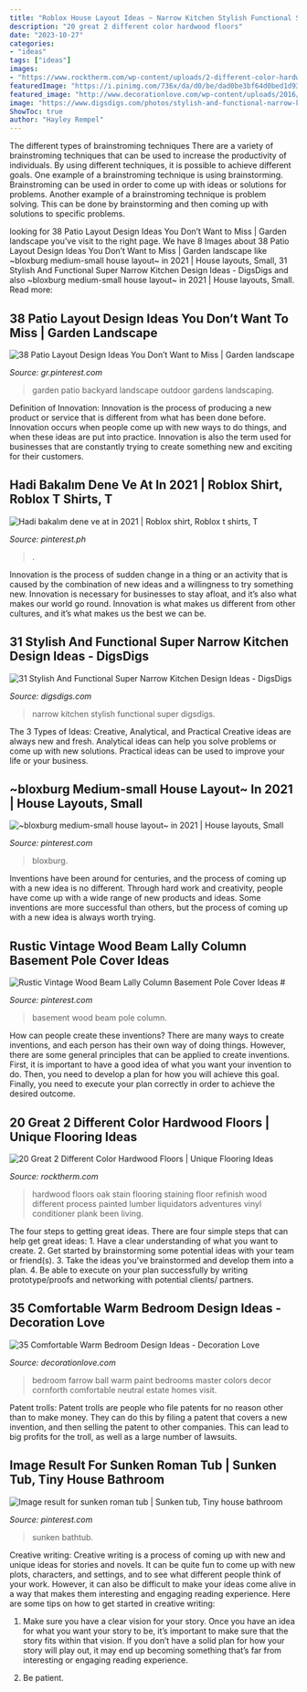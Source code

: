 ```yaml
---
title: "Roblox House Layout Ideas ~ Narrow Kitchen Stylish Functional Super Digsdigs"
description: "20 great 2 different color hardwood floors"
date: "2023-10-27"
categories:
- "ideas"
tags: ["ideas"]
images:
- "https://www.rocktherm.com/wp-content/uploads/2-different-color-hardwood-floors-of-adventures-in-staining-my-red-oak-hardwood-floors-products-process-within-staining-red-oak-hardwood-floors-4-entryway-and-living-room-wood-conditioner.jpg"
featuredImage: "https://i.pinimg.com/736x/da/d0/be/dad0be3bf64d0bed1d9359aa58f7788d.jpg"
featured_image: "http://www.decorationlove.com/wp-content/uploads/2016/07/Farrow-and-Ball-Paint-Colors-Bedroom.jpg"
image: "https://www.digsdigs.com/photos/stylish-and-functional-narrow-kitchen-design-ideas-10-554x831.jpg"
ShowToc: true
author: "Hayley Rempel"
---
```



The different types of brainstroming techniques
There are a variety of brainstroming techniques that can be used to increase the productivity of individuals. By using different techniques, it is possible to achieve different goals. One example of a brainstroming technique is using brainstorming. Brainstroming can be used in order to come up with ideas or solutions for problems. Another example of a brainstroming technique is problem solving. This can be done by brainstorming and then coming up with solutions to specific problems.

	

		
looking for 38 Patio Layout Design Ideas You Don’t Want to Miss | Garden landscape you've visit to the right page. We have 8 Images about 38 Patio Layout Design Ideas You Don’t Want to Miss | Garden landscape like ~bloxburg medium-small house layout~ in 2021 | House layouts, Small, 31 Stylish And Functional Super Narrow Kitchen Design Ideas - DigsDigs and also ~bloxburg medium-small house layout~ in 2021 | House layouts, Small. Read more:
		
    
## 38 Patio Layout Design Ideas You Don’t Want To Miss | Garden Landscape

<img loading=lazy src="https://i.pinimg.com/736x/88/1c/75/881c75c165d967008ce9ff2ae4dde4b3.jpg" onerror="this.onerror=null;this.src='https://tse4.mm.bing.net/th?id=OIP.e32A8dxihuSAXAuRzOtlDAHaJ3&amp;pid=15.1';" alt="38 Patio Layout Design Ideas You Don’t Want to Miss | Garden landscape">

_Source: gr.pinterest.com_

>garden patio backyard landscape outdoor gardens landscaping. 

	

Definition of Innovation:
Innovation is the process of producing a new product or service that is different from what has been done before. Innovation occurs when people come up with new ways to do things, and when these ideas are put into practice. Innovation is also the term used for businesses that are constantly trying to create something new and exciting for their customers.

    
## Hadi Bakalım Dene Ve At In 2021 | Roblox Shirt, Roblox T Shirts, T

<img loading=lazy src="https://i.pinimg.com/736x/84/72/7b/84727b1b55450f5f5633034e66be8188.jpg" onerror="this.onerror=null;this.src='https://tse2.mm.bing.net/th?id=OIP.ZAAmCcvCi9ogOBCFxsiWqwAAAA&amp;pid=15.1';" alt="Hadi bakalım dene ve at in 2021 | Roblox shirt, Roblox t shirts, T">

_Source: pinterest.ph_

>. 

	

Innovation is the process of sudden change in a thing or an activity that is caused by the combination of new ideas and a willingness to try something new. Innovation is necessary for businesses to stay afloat, and it’s also what makes our world go round. Innovation is what makes us different from other cultures, and it’s what makes us the best we can be.

    
## 31 Stylish And Functional Super Narrow Kitchen Design Ideas - DigsDigs

<img loading=lazy src="https://www.digsdigs.com/photos/stylish-and-functional-narrow-kitchen-design-ideas-10-554x831.jpg" onerror="this.onerror=null;this.src='https://tse4.mm.bing.net/th?id=OIP.DM75eACxMoqb5GiAljlXfgHaLH&amp;pid=15.1';" alt="31 Stylish And Functional Super Narrow Kitchen Design Ideas - DigsDigs">

_Source: digsdigs.com_

>narrow kitchen stylish functional super digsdigs. 

	

The 3 Types of Ideas: Creative, Analytical, and Practical
Creative ideas are always new and fresh. Analytical ideas can help you solve problems or come up with new solutions. Practical ideas can be used to improve your life or your business.

    
## ~bloxburg Medium-small House Layout~ In 2021 | House Layouts, Small

<img loading=lazy src="https://i.pinimg.com/736x/da/d0/be/dad0be3bf64d0bed1d9359aa58f7788d.jpg" onerror="this.onerror=null;this.src='https://tse2.mm.bing.net/th?id=OIP.1uVA1b53gw8_9aIRfKCiEwHaL0&amp;pid=15.1';" alt="~bloxburg medium-small house layout~ in 2021 | House layouts, Small">

_Source: pinterest.com_

>bloxburg. 

	

Inventions have been around for centuries, and the process of coming up with a new idea is no different. Through hard work and creativity, people have come up with a wide range of new products and ideas. Some inventions are more successful than others, but the process of coming up with a new idea is always worth trying.

    
## Rustic Vintage Wood Beam Lally Column Basement Pole Cover Ideas #

<img loading=lazy src="https://i.pinimg.com/736x/7b/d5/ab/7bd5ab23b9583750ed4d6fed0dcd9502.jpg" onerror="this.onerror=null;this.src='https://tse1.mm.bing.net/th?id=OIP.lB7pPDwHefau5iZOSkKbOQAAAA&amp;pid=15.1';" alt="Rustic Vintage Wood Beam Lally Column Basement Pole Cover Ideas #">

_Source: pinterest.com_

>basement wood beam pole column. 

	

How can people create these inventions?
There are many ways to create inventions, and each person has their own way of doing things. However, there are some general principles that can be applied to create inventions. First, it is important to have a good idea of what you want your invention to do. Then, you need to develop a plan for how you will achieve this goal. Finally, you need to execute your plan correctly in order to achieve the desired outcome.

    
## 20 Great 2 Different Color Hardwood Floors | Unique Flooring Ideas

<img loading=lazy src="https://www.rocktherm.com/wp-content/uploads/2-different-color-hardwood-floors-of-adventures-in-staining-my-red-oak-hardwood-floors-products-process-within-staining-red-oak-hardwood-floors-4-entryway-and-living-room-wood-conditioner.jpg" onerror="this.onerror=null;this.src='https://tse1.mm.bing.net/th?id=OIP.-N6QaBUZFGwwSwkIv80BvQHaJ4&amp;pid=15.1';" alt="20 Great 2 Different Color Hardwood Floors | Unique Flooring Ideas">

_Source: rocktherm.com_

>hardwood floors oak stain flooring staining floor refinish wood different process painted lumber liquidators adventures vinyl conditioner plank been living. 

	

The four steps to getting great ideas.
There are four simple steps that can help get great ideas: 1. Have a clear understanding of what you want to create.
2. Get started by brainstorming some potential ideas with your team or friend(s).
3. Take the ideas you've brainstormed and develop them into a plan. 
4. Be able to execute on your plan successfully by writing prototype/proofs and networking with potential clients/ partners.

    
## 35 Comfortable Warm Bedroom Design Ideas - Decoration Love

<img loading=lazy src="http://www.decorationlove.com/wp-content/uploads/2016/07/Farrow-and-Ball-Paint-Colors-Bedroom.jpg" onerror="this.onerror=null;this.src='https://tse3.mm.bing.net/th?id=OIP.Hz_y1dTU22HlP0HQRqN4PQHaLJ&amp;pid=15.1';" alt="35 Comfortable Warm Bedroom Design Ideas - Decoration Love">

_Source: decorationlove.com_

>bedroom farrow ball warm paint bedrooms master colors decor cornforth comfortable neutral estate homes visit. 

	

Patent trolls:
Patent trolls are people who file patents for no reason other than to make money. They can do this by filing a patent that covers a new invention, and then selling the patent to other companies. This can lead to big profits for the troll, as well as a large number of lawsuits.

    
## Image Result For Sunken Roman Tub | Sunken Tub, Tiny House Bathroom

<img loading=lazy src="https://i.pinimg.com/736x/90/c7/bf/90c7bfc31ac762d42253cee5063a8bdf.jpg" onerror="this.onerror=null;this.src='https://tse3.mm.bing.net/th?id=OIP.9A0wTTTszBUIEKievlCFCgHaLH&amp;pid=15.1';" alt="Image result for sunken roman tub | Sunken tub, Tiny house bathroom">

_Source: pinterest.com_

>sunken bathtub. 

	

Creative writing:
Creative writing is a process of coming up with new and unique ideas for stories and novels. It can be quite fun to come up with new plots, characters, and settings, and to see what different people think of your work. However, it can also be difficult to make your ideas come alive in a way that makes them interesting and engaging reading experience. Here are some tips on how to get started in creative writing: 
1. Make sure you have a clear vision for your story. Once you have an idea for what you want your story to be, it’s important to make sure that the story fits within that vision. If you don’t have a solid plan for how your story will play out, it may end up becoming something that’s far from interesting or engaging reading experience. 

2. Be patient.

